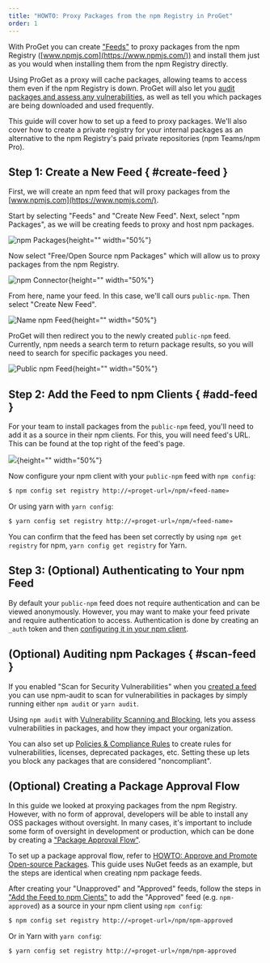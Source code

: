 ```yaml
---
title: "HOWTO: Proxy Packages from the npm Registry in ProGet"
order: 1
---
```


With ProGet you can create ["Feeds"](/docs/proget/feeds/feed-overview) to proxy packages from the npm Registry ([www.npmjs.com](https://www.npmjs.com/)) and install them just as you would when installing them from the npm Registry directly. 

Using ProGet as a proxy will cache packages, allowing teams to access them even if the npm Registry is down. ProGet will also let you [audit packages and assess any vulnerabilities](#scan-feed), as well as tell you which packages are being downloaded and used frequently.

This guide will cover how to set up a feed to proxy packages. We'll also cover how to create a private registry for your internal packages as an alternative to the npm Registry's paid private repositories (npm Teams/npm Pro).

## Step 1: Create a New Feed { #create-feed }

First, we will create an npm feed that will proxy packages from the [www.npmjs.com](https://www.npmjs.com/).

Start by selecting "Feeds" and "Create New Feed". Next, select "npm Packages", as we will be creating feeds to proxy and host npm packages.

![npm Packages](/resources/docs/proget-npm-createfeed.png){height="" width="50%"}

Now select "Free/Open Source npm Packages" which will allow us to proxy packages from the npm Registry.

![npm Connector](/resources/docs/proget-npm-connectors.png){height="" width="50%"}

From here, name your feed. In this case, we'll call ours `public-npm`. Then select "Create New Feed".

![Name npm Feed](/resources/docs/proget-npm-public-name.png){height="" width="50%"}

ProGet will then redirect you to the newly created `public-npm` feed. Currently, npm needs a search term to return package results, so you will need to search for specific packages you need.

![Public npm Feed](/resources/docs/proget-npm-public.png){height="" width="50%"}

## Step 2: Add the Feed to npm Clients { #add-feed }

For your team to install packages from the `public-npm` feed, you'll need to add it as a source in their npm clients. For this, you will need feed's URL. This can be found at the top right of the feed's page.

![](/resources/docs/proget-npm-public-url.png){height="" width="50%"}

Now configure your npm client with your `public-npm` feed with `npm config`: 

```bash
$ npm config set registry http://«proget-url»/npm/«feed-name»
```

Or using yarn with `yarn config`:

```bash
$ yarn config set registry http://«proget-url»/npm/«feed-name»
```

You can confirm that the feed has been set correctly by using `npm get registry` for npm, `yarn config get registry` for Yarn.

## Step 3: (Optional) Authenticating to Your npm Feed

By default your `public-npm` feed does not require authentication and can be viewed anonymously. However, you may want to make your feed private and require authentication to access. Authentication is done by creating an `_auth` token and then [configuring it in your npm client](/docs/proget/feeds/npm#authenticating-to-npm-feeds).

## (Optional) Auditing npm Packages { #scan-feed }

If you enabled "Scan for Security Vulnerabilities" when you [created a feed](#create-feed) you can use npm-audit to scan for vulnerabilities in packages by simply running either `npm audit` or `yarn audit`.

Using `npm audit` with [Vulnerability Scanning and Blocking](/docs/proget/sca/vulnerabilities), lets you assess vulnerabilities in packages, and how they impact your organization.

You can also set up [Policies & Compliance Rules](https://docs.inedo.com/docs/proget/sca/policies) to create rules for vulnerabilities, licenses, deprecated packages, etc. Setting these up lets you block any packages that are considered "noncompliant".

## (Optional) Creating a Package Approval Flow

In this guide we looked at proxying packages from the npm Registry. However, with no form of approval, developers will be able to install any OSS packages without oversight. In many cases, it's important to include some form of oversight in development or production, which can be done by creating a ["Package Approval Flow"](/docs/proget/packages/package-promotion).

To set up a package approval flow, refer to [HOWTO: Approve and Promote Open-source Packages](/docs/proget/packages/package-promotion/proget-howto-promote-packages). This guide uses NuGet feeds as an example, but the steps are identical when creating npm package feeds.

After creating your "Unapproved" and "Approved" feeds, follow the steps in ["Add the Feed to npm Cients"](#add-feed) to add the "Approved" feed (e.g. `npm-approved`) as a source in your npm client using `npm config`:

```bash
$ npm config set registry http://«proget-url»/npm/npm-approved
```

Or in Yarn with `yarn config`:

```bash
$ yarn config set registry http://«proget-url»/npm/npm-approved
```